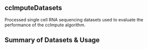 ## ccImputeDatasets
Processed single cell RNA sequencing datasets used to evaluate the performance of the ccImpute algorithm. 

## Summary of Datasets & Usage




